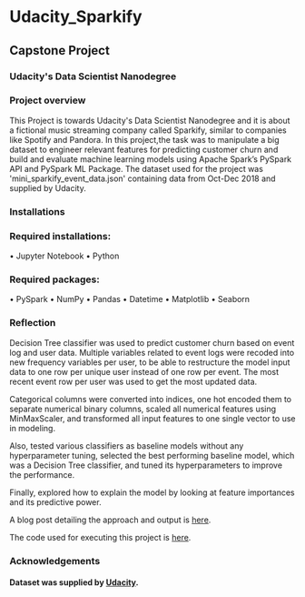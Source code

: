 # Udacity_Sparkify

## Capstone Project
### Udacity's Data Scientist Nanodegree

### Project overview

This Project is towards Udacity's Data Scientist Nanodegree and it is about a fictional music streaming company called Sparkify, similar to companies like Spotify and Pandora.  In this project,the task was to manipulate a big dataset to engineer relevant features for predicting customer churn and build and evaluate machine learning models using Apache Spark’s PySpark API and PySpark ML Package.
The dataset used for the project was 'mini_sparkify_event_data.json' containing data from Oct-Dec 2018 and supplied by Udacity. 

### Installations

### Required installations:
•	Jupyter Notebook
•	Python 

### Required packages:
•	PySpark
•	NumPy
•	Pandas
•	Datetime
•	Matplotlib
•	Seaborn


### Reflection
Decision Tree classifier was used to predict customer churn based on event log and user data.  Multiple variables related to event logs were recoded into new frequency variables per user, to be able to restructure the model input data to one row per unique user instead of one row per event.  The most recent event row per user was used to get the most updated data.  

Categorical columns were converted into indices, one hot encoded them to separate numerical binary columns, scaled all numerical features using MinMaxScaler, and transformed all input features to one single vector to use in modeling.  

Also, tested various classifiers as baseline models without any hyperparameter tuning, selected the best performing baseline model, which was a Decision Tree classifier, and tuned its hyperparameters to improve the performance.  

Finally, explored how to explain the model by looking at feature importances and its predictive power.

A blog post detailing the approach and output is [here](http://kya-re.blogspot.com).

The code used for executing this project is [here](https://github.com/sahaay/Udacity_Sparkify.git).


### Acknowledgements
#### Dataset was supplied by [Udacity](http://udacity.com).

